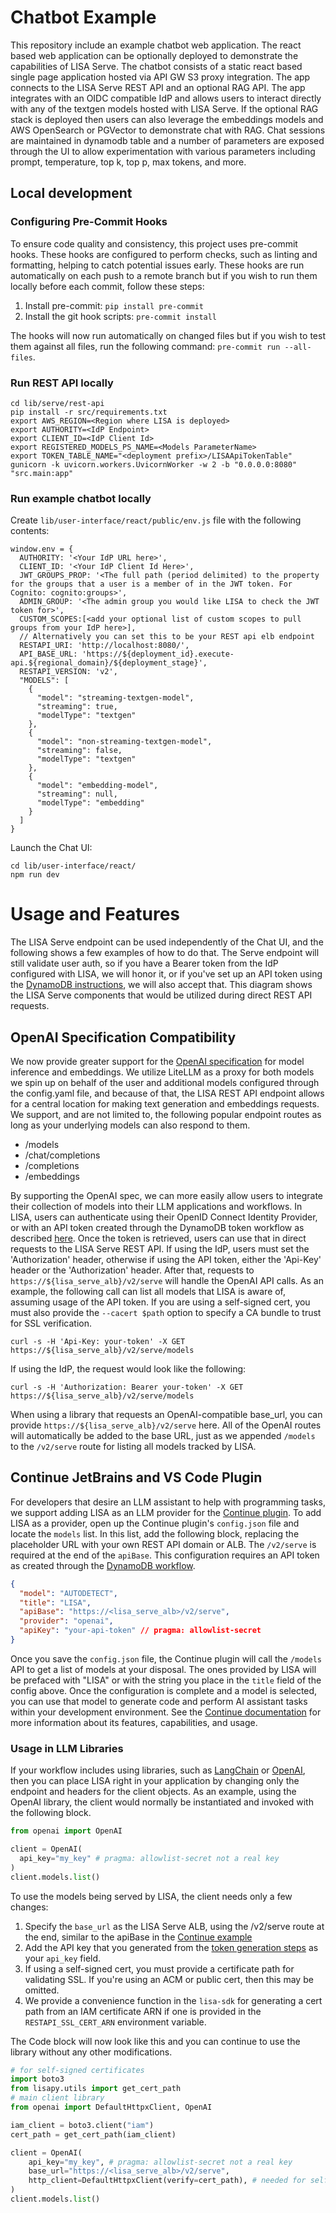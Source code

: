 
# Chatbot Example

This repository include an example chatbot web application. The react based web application can be optionally deployed to demonstrate the capabilities of LISA Serve. The chatbot consists of a static react based single page application hosted via API GW S3 proxy integration. The app connects to the LISA Serve REST API and an optional RAG API. The app integrates with an OIDC compatible IdP and allows users to interact directly with any of the textgen models hosted with LISA Serve. If the optional RAG stack is deployed then users can also leverage the embeddings models and AWS OpenSearch or PGVector to demonstrate chat with RAG. Chat sessions are maintained in dynamodb table and a number of parameters are exposed through the UI to allow experimentation with various parameters including prompt, temperature, top k, top p, max tokens, and more.

## Local development

### Configuring Pre-Commit Hooks

To ensure code quality and consistency, this project uses pre-commit hooks. These hooks are configured to perform checks, such as linting and formatting, helping to catch potential issues early. These hooks are run automatically on each push to a remote branch but if you wish to run them locally before each commit, follow these steps:

1. Install pre-commit: `pip install pre-commit`
2. Install the git hook scripts: `pre-commit install`

The hooks will now run automatically on changed files but if you wish to test them against all files, run the following command: `pre-commit run --all-files`.

### Run REST API locally

```
cd lib/serve/rest-api
pip install -r src/requirements.txt
export AWS_REGION=<Region where LISA is deployed>
export AUTHORITY=<IdP Endpoint>
export CLIENT_ID=<IdP Client Id>
export REGISTERED_MODELS_PS_NAME=<Models ParameterName>
export TOKEN_TABLE_NAME="<deployment prefix>/LISAApiTokenTable"
gunicorn -k uvicorn.workers.UvicornWorker -w 2 -b "0.0.0.0:8080" "src.main:app"
```

### Run example chatbot locally

Create `lib/user-interface/react/public/env.js` file with the following contents:

```
window.env = {
  AUTHORITY: '<Your IdP URL here>',
  CLIENT_ID: '<Your IdP Client Id Here>',
  JWT_GROUPS_PROP: '<The full path (period delimited) to the property for the groups that a user is a member of in the JWT token. For Cognito: cognito:groups>',
  ADMIN_GROUP: '<The admin group you would like LISA to check the JWT token for>',
  CUSTOM_SCOPES:[<add your optional list of custom scopes to pull groups from your IdP here>],
  // Alternatively you can set this to be your REST api elb endpoint
  RESTAPI_URI: 'http://localhost:8080/',
  API_BASE_URL: 'https://${deployment_id}.execute-api.${regional_domain}/${deployment_stage}',
  RESTAPI_VERSION: 'v2',
  "MODELS": [
    {
      "model": "streaming-textgen-model",
      "streaming": true,
      "modelType": "textgen"
    },
    {
      "model": "non-streaming-textgen-model",
      "streaming": false,
      "modelType": "textgen"
    },
    {
      "model": "embedding-model",
      "streaming": null,
      "modelType": "embedding"
    }
  ]
}
```

Launch the Chat UI:

```
cd lib/user-interface/react/
npm run dev
```

# Usage and Features

The LISA Serve endpoint can be used independently of the Chat UI, and the following shows a few examples of how to do that. The Serve endpoint
will still validate user auth, so if you have a Bearer token from the IdP configured with LISA, we will honor it, or if you've set up an API
token using the [DynamoDB instructions](#programmatic-api-tokens), we will also accept that. This diagram shows the LISA Serve components that
would be utilized during direct REST API requests.

## OpenAI Specification Compatibility

We now provide greater support for the [OpenAI specification](https://platform.openai.com/docs/api-reference) for model inference and embeddings.
We utilize LiteLLM as a proxy for both models we spin up on behalf of the user and additional models configured through the config.yaml file, and because of that, the
LISA REST API endpoint allows for a central location for making text generation and embeddings requests. We support, and are not limited to, the following popular endpoint
routes as long as your underlying models can also respond to them.

- /models
- /chat/completions
- /completions
- /embeddings

By supporting the OpenAI spec, we can more easily allow users to integrate their collection of models into their LLM applications and workflows. In LISA, users can authenticate
using their OpenID Connect Identity Provider, or with an API token created through the DynamoDB token workflow as described [here](#programmatic-api-tokens). Once the token
is retrieved, users can use that in direct requests to the LISA Serve REST API. If using the IdP, users must set the 'Authorization' header, otherwise if using the API token,
either the 'Api-Key' header or the 'Authorization' header. After that, requests to `https://${lisa_serve_alb}/v2/serve` will handle the OpenAI API calls. As an example, the following call can list all
models that LISA is aware of, assuming usage of the API token. If you are using a self-signed cert, you must also provide the `--cacert $path` option to specify a CA bundle to trust for SSL verification.

```shell
curl -s -H 'Api-Key: your-token' -X GET https://${lisa_serve_alb}/v2/serve/models
```

If using the IdP, the request would look like the following:

```shell
curl -s -H 'Authorization: Bearer your-token' -X GET https://${lisa_serve_alb}/v2/serve/models
```

When using a library that requests an OpenAI-compatible base_url, you can provide `https://${lisa_serve_alb}/v2/serve` here. All of the OpenAI routes will
automatically be added to the base URL, just as we appended `/models` to the `/v2/serve` route for listing all models tracked by LISA.


## Continue JetBrains and VS Code Plugin

For developers that desire an LLM assistant to help with programming tasks, we support adding LISA as an LLM provider for the [Continue plugin](https://www.continue.dev).
To add LISA as a provider, open up the Continue plugin's `config.json` file and locate the `models` list. In this list, add the following block, replacing the placeholder URL
with your own REST API domain or ALB. The `/v2/serve` is required at the end of the `apiBase`. This configuration requires an API token as created through the [DynamoDB workflow](#programmatic-api-tokens).

```json
{
  "model": "AUTODETECT",
  "title": "LISA",
  "apiBase": "https://<lisa_serve_alb>/v2/serve",
  "provider": "openai",
  "apiKey": "your-api-token" // pragma: allowlist-secret
}
```

Once you save the `config.json` file, the Continue plugin will call the `/models` API to get a list of models at your disposal. The ones provided by LISA will be prefaced
with "LISA" or with the string you place in the `title` field of the config above. Once the configuration is complete and a model is selected, you can use that model to
generate code and perform AI assistant tasks within your development environment. See the [Continue documentation](https://docs.continue.dev/how-to-use-continue) for more
information about its features, capabilities, and usage.

### Usage in LLM Libraries

If your workflow includes using libraries, such as [LangChain](https://python.langchain.com/v0.2/docs/introduction/) or [OpenAI](https://github.com/openai/openai-python),
then you can place LISA right in your application by changing only the endpoint and headers for the client objects. As an example, using the OpenAI library, the client would
normally be instantiated and invoked with the following block.

```python
from openai import OpenAI

client = OpenAI(
  api_key="my_key" # pragma: allowlist-secret not a real key
)
client.models.list()
```

To use the models being served by LISA, the client needs only a few changes:

1. Specify the `base_url` as the LISA Serve ALB, using the /v2/serve route at the end, similar to the apiBase in the [Continue example](#continue-jetbrains-and-vs-code-plugin)
2. Add the API key that you generated from the [token generation steps](#programmatic-api-tokens) as your `api_key` field.
3. If using a self-signed cert, you must provide a certificate path for validating SSL. If you're using an ACM or public cert, then this may be omitted.
1. We provide a convenience function in the `lisa-sdk` for generating a cert path from an IAM certificate ARN if one is provided in the `RESTAPI_SSL_CERT_ARN` environment variable.

The Code block will now look like this and you can continue to use the library without any other modifications.

```python
# for self-signed certificates
import boto3
from lisapy.utils import get_cert_path
# main client library
from openai import DefaultHttpxClient, OpenAI

iam_client = boto3.client("iam")
cert_path = get_cert_path(iam_client)

client = OpenAI(
    api_key="my_key", # pragma: allowlist-secret not a real key
    base_url="https://<lisa_serve_alb>/v2/serve",
    http_client=DefaultHttpxClient(verify=cert_path), # needed for self-signed certs on your ALB, can be omitted otherwise
)
client.models.list()
```
